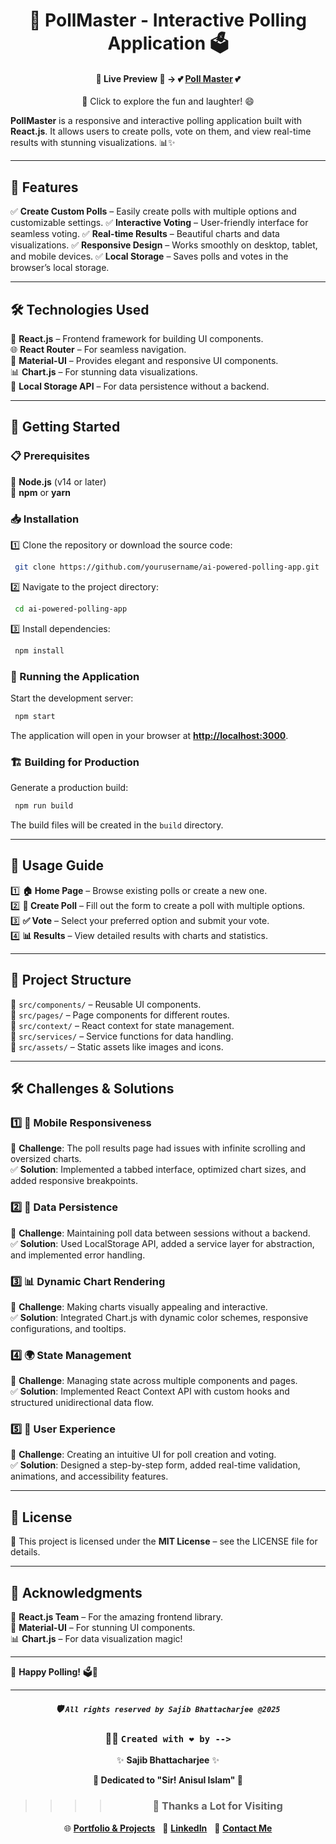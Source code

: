 

<div align="center">

# 🚀 PollMaster - Interactive Polling Application 🗳️

#### 🌟 **Live Preview** 🌟 → 💕 [**Poll Master**](https://pollmasterapp.netlify.app/) 💕

🎉 Click to explore the fun and laughter! 😄

</div>



**PollMaster** is a responsive and interactive polling application built with **React.js**. It allows users to create polls, vote on them, and view real-time results with stunning visualizations. 📊✨

---

## 🌟 Features

✅ **Create Custom Polls** – Easily create polls with multiple options and customizable settings.
✅ **Interactive Voting** – User-friendly interface for seamless voting.
✅ **Real-time Results** – Beautiful charts and data visualizations.
✅ **Responsive Design** – Works smoothly on desktop, tablet, and mobile devices.
✅ **Local Storage** – Saves polls and votes in the browser’s local storage.

---

## 🛠️ Technologies Used

🚀 **React.js** – Frontend framework for building UI components.  
🌐 **React Router** – For seamless navigation.  
🎨 **Material-UI** – Provides elegant and responsive UI components.  
📊 **Chart.js** – For stunning data visualizations.  
💾 **Local Storage API** – For data persistence without a backend.

---

## 📌 Getting Started

### 📋 Prerequisites

🔹 **Node.js** (v14 or later)  
🔹 **npm** or **yarn**  

### 📥 Installation

1️⃣ Clone the repository or download the source code:
```bash
 git clone https://github.com/yourusername/ai-powered-polling-app.git
```
2️⃣ Navigate to the project directory:
```bash
 cd ai-powered-polling-app
```
3️⃣ Install dependencies:
```bash
 npm install
```

### 🚀 Running the Application

Start the development server:
```bash
 npm start
```
The application will open in your browser at **[http://localhost:3000](http://localhost:3000)**.

### 🏗️ Building for Production

Generate a production build:
```bash
 npm run build
```
The build files will be created in the `build` directory.

---

## 📌 Usage Guide

1️⃣ **🏠 Home Page** – Browse existing polls or create a new one.  
2️⃣ **📝 Create Poll** – Fill out the form to create a poll with multiple options.  
3️⃣ **✅ Vote** – Select your preferred option and submit your vote.  
4️⃣ **📊 Results** – View detailed results with charts and statistics.

---

## 📂 Project Structure

📁 `src/components/` – Reusable UI components.  
📁 `src/pages/` – Page components for different routes.  
📁 `src/context/` – React context for state management.  
📁 `src/services/` – Service functions for data handling.  
📁 `src/assets/` – Static assets like images and icons.

---

## 🛠️ Challenges & Solutions

### 1️⃣ 📱 Mobile Responsiveness

🔴 **Challenge**: The poll results page had issues with infinite scrolling and oversized charts.  
✅ **Solution**: Implemented a tabbed interface, optimized chart sizes, and added responsive breakpoints.

### 2️⃣ 💾 Data Persistence

🔴 **Challenge**: Maintaining poll data between sessions without a backend.  
✅ **Solution**: Used LocalStorage API, added a service layer for abstraction, and implemented error handling.

### 3️⃣ 📊 Dynamic Chart Rendering

🔴 **Challenge**: Making charts visually appealing and interactive.  
✅ **Solution**: Integrated Chart.js with dynamic color schemes, responsive configurations, and tooltips.

### 4️⃣ 🌍 State Management

🔴 **Challenge**: Managing state across multiple components and pages.  
✅ **Solution**: Implemented React Context API with custom hooks and structured unidirectional data flow.

### 5️⃣ 🎨 User Experience

🔴 **Challenge**: Creating an intuitive UI for poll creation and voting.  
✅ **Solution**: Designed a step-by-step form, added real-time validation, animations, and accessibility features.

---

## 📜 License

📝 This project is licensed under the **MIT License** – see the LICENSE file for details.

---

## 🙌 Acknowledgments

💙 **React.js Team** – For the amazing frontend library.  
🎨 **Material-UI** – For stunning UI components.  
📊 **Chart.js** – For data visualization magic!  

---

🚀 **Happy Polling!** 🗳️🎉


---

<div align="center">

##### 🛡️ `All rights reserved by Sajib Bhattacharjee @2025`

### 👨‍💻 `Created with ❤️ by -->`

✨ **Sajib Bhattacharjee** ✨

**💖 Dedicated to "Sir! Anisul Islam" 💖**

> > > > ### 🙏 Thanks a Lot for Visiting

🌐 [**Portfolio & Projects**](https://github.com/Sajib-Bhattacharjee)  
💼 [**LinkedIn**](https://www.linkedin.com/in/sajib-bhattacharjee-42682a178/)  
📧 [**Contact Me**](mailto:sajibbhattacjarjee2000@gmail.com)

</div>
